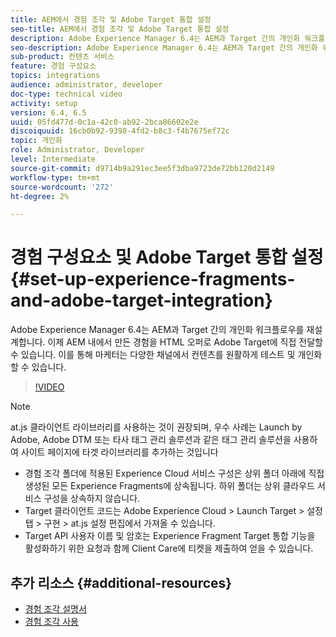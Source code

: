 ```yaml
---
title: AEM에서 경험 조각 및 Adobe Target 통합 설정
seo-title: AEM에서 경험 조각 및 Adobe Target 통합 설정
description: Adobe Experience Manager 6.4는 AEM과 Target 간의 개인화 워크플로우를 재설계합니다. 이제 AEM 내에서 만든 경험을 HTML 오퍼로 Adobe Target에 직접 전달할 수 있습니다. 이를 통해 마케터는 다양한 채널에서 컨텐츠를 원활하게 테스트 및 개인화할 수 있습니다.
seo-description: Adobe Experience Manager 6.4는 AEM과 Target 간의 개인화 워크플로우를 재설계합니다. 이제 AEM 내에서 만든 경험을 HTML 오퍼로 Adobe Target에 직접 전달할 수 있습니다. 이를 통해 마케터는 다양한 채널에서 컨텐츠를 원활하게 테스트 및 개인화할 수 있습니다.
sub-product: 컨텐츠 서비스
feature: 경험 구성요소
topics: integrations
audience: administrator, developer
doc-type: technical video
activity: setup
version: 6.4, 6.5
uuid: 05fd477d-0c1a-42c0-ab92-2bca86602e2e
discoiquuid: 16cb0b92-9398-4fd2-b8c3-f4b7675ef72c
topic: 개인화
role: Administrator, Developer
level: Intermediate
source-git-commit: d9714b9a291ec3ee5f3dba9723de72bb120d2149
workflow-type: tm+mt
source-wordcount: '272'
ht-degree: 2%

---
```



# 경험 구성요소 및 Adobe Target 통합 설정{#set-up-experience-fragments-and-adobe-target-integration}

Adobe Experience Manager 6.4는 AEM과 Target 간의 개인화 워크플로우를 재설계합니다. 이제 AEM 내에서 만든 경험을 HTML 오퍼로 Adobe Target에 직접 전달할 수 있습니다. 이를 통해 마케터는 다양한 채널에서 컨텐츠를 원활하게 테스트 및 개인화할 수 있습니다.

>[!VIDEO](https://video.tv.adobe.com/v/22380/?quality=9&learn=on)

>[!NOTE]
>
>at.js 클라이언트 라이브러리를 사용하는 것이 권장되며, 우수 사례는 Launch by Adobe, Adobe DTM 또는 타사 태그 관리 솔루션과 같은 태그 관리 솔루션을 사용하여 사이트 페이지에 타겟 라이브러리를 추가하는 것입니다

* 경험 조각 폴더에 적용된 Experience Cloud 서비스 구성은 상위 폴더 아래에 직접 생성된 모든 Experience Fragments에 상속됩니다. 하위 폴더는 상위 클라우드 서비스 구성을 상속하지 않습니다.
* Target 클라이언트 코드는 Adobe Experience Cloud > Launch Target > 설정 탭 > 구현 > at.js 설정 편집에서 가져올 수 있습니다.
* Target API 사용자 이름 및 암호는 Experience Fragment Target 통합 기능을 활성화하기 위한 요청과 함께 Client Care에 티켓을 제출하여 얻을 수 있습니다.

## 추가 리소스 {#additional-resources}

* [경험 조각 설명서](https://helpx.adobe.com/experience-manager/6-5/sites/authoring/using/experience-fragments.html)
* [경험 조각 사용](/help/sites/experience-fragments/experience-fragments-feature-video-use.md)
